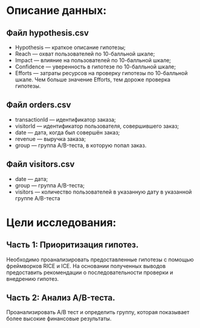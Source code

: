 
# Описание данных:

## Файл hypothesis.csv
  * Hypothesis — краткое описание гипотезы;
  * Reach — охват пользователей по 10-балльной шкале;
  * Impact — влияние на пользователей по 10-балльной шкале;
  * Confidence — уверенность в гипотезе по 10-балльной шкале;
  * Efforts — затраты ресурсов на проверку гипотезы по 10-балльной шкале. Чем больше значение Efforts, тем дороже проверка гипотезы.
  
## Файл orders.csv
  * transactionId — идентификатор заказа;
  * visitorId — идентификатор пользователя, совершившего заказ;
  * date — дата, когда был совершён заказ;
  * revenue — выручка заказа;
  * group — группа A/B-теста, в которую попал заказ.

## Файл visitors.csv
  * date — дата;
  * group — группа A/B-теста;
  * visitors — количество пользователей в указанную дату в указанной группе A/B-теста
  
  
# Цели исследования:

## Часть 1: Приоритизация гипотез.

Необходимо проанализировать предоставленные гипотезы с помощью фреймворков RICE и ICE. На основании полученных выводов предоставить рекомендации о последовательности проверки и внедрению гипотез.

## Часть 2: Анализ A/B-теста.

Проанализировать A/B тест и определить группу, которая показывает более высокие финансовые результаты.
